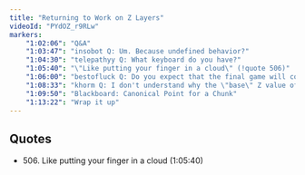 ```yaml
---
title: "Returning to Work on Z Layers"
videoId: "PYdOZ_r9RLw"
markers:
    "1:02:06": "Q&A"
    "1:03:47": "insobot Q: Um. Because undefined behavior?"
    "1:04:30": "telepathyy Q: What keyboard do you have?"
    "1:05:40": "\"Like putting your finger in a cloud\" (!quote 506)"
    "1:06:00": "bestofluck Q: Do you expect that the final game will contain enough sprites to warrant using a texture atlas to reduce the number of texture binds per frame?"
    "1:08:33": "khorm Q: I don't understand why the \"base\" Z value of each floor would be negative, it seems really contrived. It seems very logical to me to have 0 as as the \"bottom\". Maybe it has to do with rendering? I have not followed the latest shows"
    "1:09:50": "Blackboard: Canonical Point for a Chunk"
    "1:13:22": "Wrap it up"
---
```


## Quotes

* 506\. Like putting your finger in a cloud (1:05:40)
